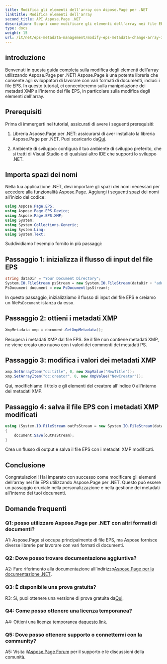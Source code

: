 ```yaml
---
title: Modifica gli elementi dell'array con Aspose.Page per .NET
linktitle: Modifica elementi dell'array
second_title: API Aspose.Page .NET
description: Scopri come modificare gli elementi dell'array nei file EPS utilizzando Aspose.Page per .NET. Segui la nostra guida passo passo per una manipolazione efficiente dei metadati.
type: docs
weight: 15
url: /it/net/eps-metadata-management/modify-eps-metadata-change-array-items/
---
```

## introduzione

Benvenuti in questa guida completa sulla modifica degli elementi dell'array utilizzando Aspose.Page per .NET! Aspose.Page è una potente libreria che consente agli sviluppatori di lavorare con vari formati di documenti, inclusi i file EPS. In questo tutorial, ci concentreremo sulla manipolazione dei metadati XMP all'interno dei file EPS, in particolare sulla modifica degli elementi dell'array.

## Prerequisiti

Prima di immergerti nel tutorial, assicurati di avere i seguenti prerequisiti:

1. Libreria Aspose.Page per .NET: assicurarsi di aver installato la libreria Aspose.Page per .NET. Puoi scaricarlo da[Qui](https://releases.aspose.com/page/net/).

2. Ambiente di sviluppo: configura il tuo ambiente di sviluppo preferito, che si tratti di Visual Studio o di qualsiasi altro IDE che supporti lo sviluppo .NET.

## Importa spazi dei nomi

Nella tua applicazione .NET, devi importare gli spazi dei nomi necessari per accedere alla funzionalità Aspose.Page. Aggiungi i seguenti spazi dei nomi all'inizio del codice:

```csharp
using Aspose.Page.EPS;
using Aspose.Page.EPS.Device;
using Aspose.Page.EPS.XMP;
using System;
using System.Collections.Generic;
using System.Linq;
using System.Text;

```

Suddividiamo l'esempio fornito in più passaggi:

## Passaggio 1: inizializza il flusso di input del file EPS

```csharp
string dataDir = "Your Document Directory";
System.IO.FileStream psStream = new System.IO.FileStream(dataDir + "add_simple_props_input.eps", System.IO.FileMode.Open, System.IO.FileAccess.Read);
PsDocument document = new PsDocument(psStream);
```

 In questo passaggio, inizializziamo il flusso di input del file EPS e creiamo un file`PsDocument` istanza da esso.

## Passaggio 2: ottieni i metadati XMP

```csharp
XmpMetadata xmp = document.GetXmpMetadata();
```

Recupera i metadati XMP dal file EPS. Se il file non contiene metadati XMP, ne viene creato uno nuovo con i valori dei commenti dei metadati PS.

## Passaggio 3: modifica i valori dei metadati XMP

```csharp
xmp.SetArrayItem("dc:title", 0, new XmpValue("NewTitle"));
xmp.SetArrayItem("dc:creator", 0, new XmpValue("NewCreator"));
```

Qui, modifichiamo il titolo e gli elementi del creatore all'indice 0 all'interno dei metadati XMP.

## Passaggio 4: salva il file EPS con i metadati XMP modificati

```csharp
using (System.IO.FileStream outPsStream = new System.IO.FileStream(dataDir + "change_array_items_output.eps", System.IO.FileMode.Create, System.IO.FileAccess.Write))
{
    document.Save(outPsStream);
}
```

Crea un flusso di output e salva il file EPS con i metadati XMP modificati.

## Conclusione

Congratulazioni! Hai imparato con successo come modificare gli elementi dell'array nei file EPS utilizzando Aspose.Page per .NET. Questo può essere un passaggio cruciale nella personalizzazione e nella gestione dei metadati all'interno dei tuoi documenti.

## Domande frequenti

### Q1: posso utilizzare Aspose.Page per .NET con altri formati di documenti?

A1: Aspose.Page si occupa principalmente di file EPS, ma Aspose fornisce diverse librerie per lavorare con vari formati di documenti.

### Q2: Dove posso trovare documentazione aggiuntiva?

 A2: Fare riferimento alla documentazione all'indirizzo[Aspose.Page per la documentazione .NET](https://reference.aspose.com/page/net/).

### Q3: È disponibile una prova gratuita?

 R3: Sì, puoi ottenere una versione di prova gratuita da[Qui](https://releases.aspose.com/).

### Q4: Come posso ottenere una licenza temporanea?

 A4: Ottieni una licenza temporanea da[questo link](https://purchase.aspose.com/temporary-license/).

### Q5: Dove posso ottenere supporto o connettermi con la community?

 A5: Visita il[Aspose.Page Forum](https://forum.aspose.com/c/page/39) per il supporto e le discussioni della comunità.